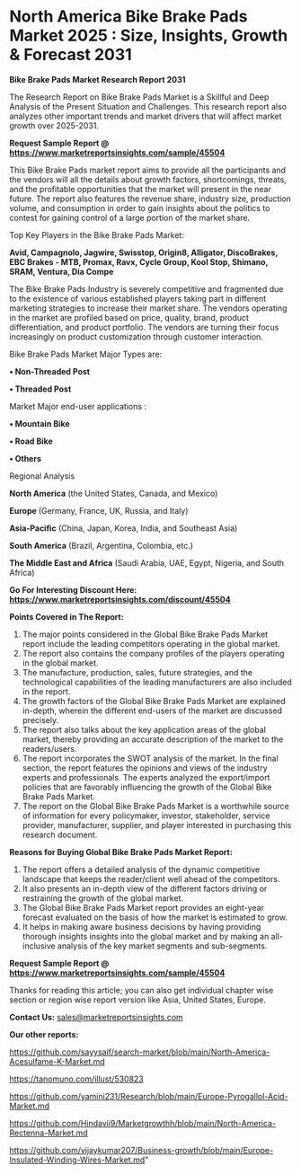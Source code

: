 # North America Bike Brake Pads Market 2025 : Size, Insights, Growth & Forecast 2031

<strong>Bike Brake Pads Market Research Report 2031</strong>

The Research Report on Bike Brake Pads Market is a Skillful and Deep Analysis of the Present Situation and Challenges. This research report also analyzes other important trends and market drivers that will affect market growth over 2025-2031.

<strong>Request Sample Report @ <a href=https://www.marketreportsinsights.com/sample/45504>https://www.marketreportsinsights.com/sample/45504</a></strong>

This Bike Brake Pads market report aims to provide all the participants and the vendors will all the details about growth factors, shortcomings, threats, and the profitable opportunities that the market will present in the near future. The report also features the revenue share, industry size, production volume, and consumption in order to gain insights about the politics to contest for gaining control of a large portion of the market share.

Top Key Players in the Bike Brake Pads Market:

<strong>Avid, Campagnolo, Jagwire, Swisstop, Origin8, Alligator, DiscoBrakes, EBC Brakes - MTB, Promax, Ravx, Cycle Group, Kool Stop, Shimano, SRAM, Ventura, Dia Compe</strong>

The Bike Brake Pads Industry is severely competitive and fragmented due to the existence of various established players taking part in different marketing strategies to increase their market share. The vendors operating in the market are profiled based on price, quality, brand, product differentiation, and product portfolio. The vendors are turning their focus increasingly on product customization through customer interaction.

Bike Brake Pads Market Major Types are:

<strong>•  Non-Threaded Post

•  Threaded Post</strong>

Market Major end-user applications :

<strong>•  Mountain Bike

•  Road Bike

•  Others</strong>

Regional Analysis

</u><strong><b>North America</b></strong> (the United States, Canada, and Mexico)

<strong><b>Europe </b></strong>(Germany, France, UK, Russia, and Italy)

<strong><b>Asia-Pacific</b></strong> (China, Japan, Korea, India, and Southeast Asia)

<strong><b>South America</b></strong> (Brazil, Argentina, Colombia, etc.)

<strong><b>The Middle East and Africa</b></strong> (Saudi Arabia, UAE, Egypt, Nigeria, and South Africa)

<strong>Go For Interesting Discount Here: <a href=https://www.marketreportsinsights.com/discount/45504>https://www.marketreportsinsights.com/discount/45504</a></strong>

<strong>Points Covered in The Report:</strong>
<ol>
  <li>The major points considered in the Global Bike Brake Pads Market report include the leading competitors operating in the global market.</li>
  <li>The report also contains the company profiles of the players operating in the global market.</li>
  <li>The manufacture, production, sales, future strategies, and the technological capabilities of the leading manufacturers are also included in the report.</li>
  <li>The growth factors of the Global Bike Brake Pads Market are explained in-depth, wherein the different end-users of the market are discussed precisely.</li>
  <li>The report also talks about the key application areas of the global market, thereby providing an accurate description of the market to the readers/users.</li>
  <li>The report incorporates the SWOT analysis of the market. In the final section, the report features the opinions and views of the industry experts and professionals. The experts analyzed the export/import policies that are favorably influencing the growth of the Global Bike Brake Pads Market.</li>
  <li>The report on the Global Bike Brake Pads Market is a worthwhile source of information for every policymaker, investor, stakeholder, service provider, manufacturer, supplier, and player interested in purchasing this research document.</li>
</ol>
<strong>Reasons for Buying Global Bike Brake Pads Market Report:</strong>

<ol>
  <li>The report offers a detailed analysis of the dynamic competitive landscape that keeps the reader/client well ahead of the competitors.</li>
  <li>It also presents an in-depth view of the different factors driving or restraining the growth of the global market.</li>
  <li>The Global Bike Brake Pads Market report provides an eight-year forecast evaluated on the basis of how the market is estimated to grow.</li>
  <li>It helps in making aware business decisions by having providing thorough insights insights into the global market and by making an all-inclusive analysis of the key market segments and sub-segments.</li>
</ol>
<strong>Request Sample Report @ <a href=https://www.marketreportsinsights.com/sample/45504>https://www.marketreportsinsights.com/sample/45504</a></strong>


Thanks for reading this article; you can also get individual chapter wise section or region wise report version like Asia, United States, Europe.

<strong>Contact Us:</strong>
sales@marketreportsinsights.com

<strong>Our other reports:</strong>

<a href=https://github.com/sayysaif/search-market/blob/main/North-America-Acesulfame-K-Market.md>https://github.com/sayysaif/search-market/blob/main/North-America-Acesulfame-K-Market.md</a>

<a href=https://tanomuno.com/illust/530823>https://tanomuno.com/illust/530823</a>

<a href=https://github.com/yamini231/Research/blob/main/Europe-Pyrogallol-Acid-Market.md>https://github.com/yamini231/Research/blob/main/Europe-Pyrogallol-Acid-Market.md</a>

<a href=https://github.com/Hindavii9/Marketgrowthh/blob/main/North-America-Rectenna-Market.md>https://github.com/Hindavii9/Marketgrowthh/blob/main/North-America-Rectenna-Market.md</a>

<a href=https://github.com/vijaykumar207/Business-growth/blob/main/Europe-Insulated-Winding-Wires-Market.md>https://github.com/vijaykumar207/Business-growth/blob/main/Europe-Insulated-Winding-Wires-Market.md</a>"

